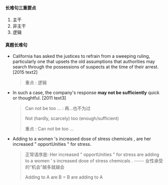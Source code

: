 #### 长难句三重要点

1. 主干
2. 非主干
3. 逻辑

#### 真题长难句

- California has asked the justices to refrain from a sweeping ruling, particularly one that upsets the old assumptions that authorities may search through the possessions of suspects at the time of their arrest. [2015 text2]

  > 重点 : 逻辑

- In such a case, the company's response **may not be sufficiently** quick or thoughtful. [2011 text3]

  >  Can not be too ... : 再...也不为过
  >
  > Not (hardly, scarcely)   too (enough/sufficient)
  >
  > 重点 : Can not be too ... 

- Adding to a women 's increased dose of stress chemicals , are her increased " opportUnities " for stress.

  > 正常语序是: Her increased " opportUnities " for stress are adding to a women ' s increased dose of stress chemicals .  ----- 女性承受的“机会”越多就越会
  >
  > Adding to A are B = B are adding to A

